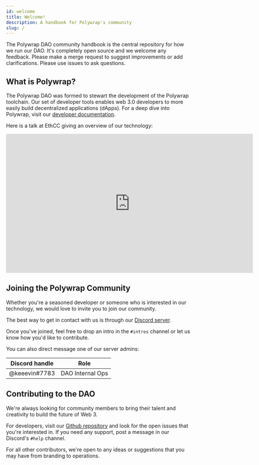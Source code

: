 ```yaml
---
id: welcome
title: Welcome!
description: A handbook for Polywrap's community
slug: /
---
```


The Polywrap DAO community handbook is the central repository for how we run our DAO. It's completely open source and we welcome any feedback. Please make a merge request to suggest improvements or add clarifications. Please use issues to ask questions.

## What is Polywrap?

The Polywrap DAO was formed to stewart the development of the Polywrap toolchain. Our set of developer tools enables web 3.0 developers to more easily build decentralized applications (dApps). For a deep dive into Polywrap, visit our [developer documentation](#).

Here is a talk at EthCC giving an overview of our technology:

<iframe width="675" height="380" src="https://www.youtube.com/embed/uOJznNDxcck" frameborder="0" allow="accelerometer; autoplay; encrypted-media; gyroscope; picture-in-picture" allowfullscreen></iframe>

## Joining the Polywrap Community

Whether you're a seasoned developer or someone who is interested in our technology, we would love to invite you to join our community.

The best way to get in contact with us is through our [Discord server](https://discord.com/invite/bGsqQrNhqd).

Once you've joined, feel free to drop an intro in the `#intros` channel or let us know how you'd like to contribute.

You can also direct message one of our server admins:

| Discord handle | Role             |
| -------------- | ---------------- |
| @keeevin#7783  | DAO Internal Ops |

## Contributing to the DAO

We're always looking for community members to bring their talent and creativity to build the future of Web 3.

For developers, visit our [Github repository](https://github.com/orgs/polywrap/repositories) and look for the open issues that you're interested in. If you need any support, post a message in our Discord's `#help` channel.

For all other contributors, we're open to any ideas or suggestions that you may have from branding to operations.

